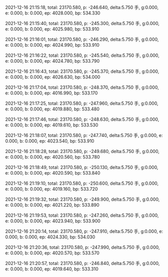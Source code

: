 2021-12-16 21:15:18, total: 23170.580, p: -246.640, delta:5.750 手, g:0.000, e: 0.000, b: 0.000, ep: 4028.000, bp: 534.330

2021-12-16 21:15:40, total: 23170.580, p: -245.300, delta:5.750 手, g:0.000, e: 0.000, b: 0.000, ep: 4025.980, bp: 533.910

2021-12-16 21:16:01, total: 23170.580, p: -246.290, delta:5.750 手, g:0.000, e: 0.000, b: 0.000, ep: 4024.990, bp: 533.910

2021-12-16 21:16:22, total: 23170.580, p: -245.540, delta:5.750 手, g:0.000, e: 0.000, b: 0.000, ep: 4024.780, bp: 533.790

2021-12-16 21:16:43, total: 23170.580, p: -245.370, delta:5.750 手, g:0.000, e: 0.000, b: 0.000, ep: 4026.630, bp: 534.000

2021-12-16 21:17:04, total: 23170.580, p: -248.370, delta:5.750 手, g:0.000, e: 0.000, b: 0.000, ep: 4016.990, bp: 533.170

2021-12-16 21:17:25, total: 23170.580, p: -247.960, delta:5.750 手, g:0.000, e: 0.000, b: 0.000, ep: 4019.880, bp: 533.480

2021-12-16 21:17:46, total: 23170.580, p: -248.630, delta:5.750 手, g:0.000, e: 0.000, b: 0.000, ep: 4019.610, bp: 533.530

2021-12-16 21:18:07, total: 23170.580, p: -247.740, delta:5.750 手, g:0.000, e: 0.000, b: 0.000, ep: 4023.540, bp: 533.910

2021-12-16 21:18:28, total: 23170.580, p: -249.680, delta:5.750 手, g:0.000, e: 0.000, b: 0.000, ep: 4020.560, bp: 533.780

2021-12-16 21:18:49, total: 23170.580, p: -250.130, delta:5.750 手, g:0.000, e: 0.000, b: 0.000, ep: 4020.590, bp: 533.840

2021-12-16 21:19:10, total: 23170.580, p: -250.600, delta:5.750 手, g:0.000, e: 0.000, b: 0.000, ep: 4019.160, bp: 533.720

2021-12-16 21:19:32, total: 23170.580, p: -249.900, delta:5.750 手, g:0.000, e: 0.000, b: 0.000, ep: 4021.220, bp: 533.890

2021-12-16 21:19:53, total: 23170.580, p: -247.260, delta:5.750 手, g:0.000, e: 0.000, b: 0.000, ep: 4023.940, bp: 533.900

2021-12-16 21:20:14, total: 23170.580, p: -247.910, delta:5.750 手, g:0.000, e: 0.000, b: 0.000, ep: 4024.330, bp: 534.030

2021-12-16 21:20:36, total: 23170.580, p: -247.990, delta:5.750 手, g:0.000, e: 0.000, b: 0.000, ep: 4020.570, bp: 533.570

2021-12-16 21:20:57, total: 23170.580, p: -246.840, delta:5.750 手, g:0.000, e: 0.000, b: 0.000, ep: 4019.640, bp: 533.310